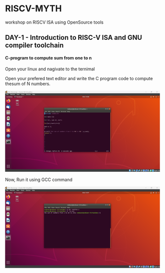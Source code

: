 # RISCV-MYTH
workshop on RISCV ISA using OpenSource tools

## DAY-1 - Introduction to RISC-V ISA and GNU compiler toolchain

#### C-program to compute sum from one to n

Open your linux and nagivate to the ternimal

Open your prefered text editor and write the C program code to compute thesum of N numbers.

![code](images/d1_sc_1.png)

Now, Run it using GCC command

![code](images/d1_sc_2.png)


